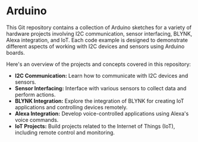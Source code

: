 # Arduino

This Git repository contains a collection of Arduino sketches for a variety of hardware projects involving I2C communication, sensor interfacing, BLYNK, Alexa integration, and IoT. Each code example is designed to demonstrate different aspects of working with I2C devices and sensors using Arduino boards.

Here's an overview of the projects and concepts covered in this repository:

- **I2C Communication:** Learn how to communicate with I2C devices and sensors.
- **Sensor Interfacing:** Interface with various sensors to collect data and perform actions.
- **BLYNK Integration:** Explore the integration of BLYNK for creating IoT applications and controlling devices remotely.
- **Alexa Integration:** Develop voice-controlled applications using Alexa's voice commands.
- **IoT Projects:** Build projects related to the Internet of Things (IoT), including remote control and monitoring.

